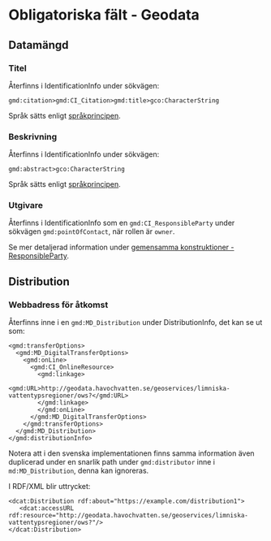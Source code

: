 # Obligatoriska fält - Geodata

## Datamängd

### Titel
Återfinns i IdentificationInfo under sökvägen:

    gmd:citation>gmd:CI_Citation>gmd:title>gco:CharacterString

Språk sätts enligt [språkprincipen](principles#sprakprincipen).

### Beskrivning
Återfinns i IdentificationInfo under sökvägen:

    gmd:abstract>gco:CharacterString

Språk sätts enligt [språkprincipen](principles#sprakprincipen).

### Utgivare
Återfinns i IdentificationInfo som en `gmd:CI_ResponsibleParty` under sökvägen `gmd:pointOfContact`, när rollen är `owner`.

Se mer detaljerad information under [gemensamma konstruktioner - ResponsibleParty](common.md#responsibleparty).

## Distribution

### Webbadress för åtkomst

Återfinns inne i en `gmd:MD_Distribution` under DistributionInfo, det kan se ut som:

    <gmd:transferOptions>
      <gmd:MD_DigitalTransferOptions>
        <gmd:onLine>
          <gmd:CI_OnlineResource>
            <gmd:linkage>
              <gmd:URL>http://geodata.havochvatten.se/geoservices/limniska-vattentypsregioner/ows?</gmd:URL>
            </gmd:linkage>
            </gmd:onLine>
          </gmd:MD_DigitalTransferOptions>
        </gmd:transferOptions>
      </gmd:MD_Distribution>
    </gmd:distributionInfo>

Notera att i den svenska implementationen finns samma information även duplicerad under en snarlik path under `gmd:distributor` inne i `md:MD_Distribution`, denna kan ignoreras.

I RDF/XML blir uttrycket:

    <dcat:Distribution rdf:about="https://example.com/distribution1">
       <dcat:accessURL rdf:resource="http://geodata.havochvatten.se/geoservices/limniska-vattentypsregioner/ows?"/>
    </dcat:Distribution>
